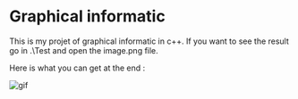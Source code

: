 # Graphical informatic

This is my projet of graphical informatic in c++. If you want to see the result go in .\Test and open the image.png file.

Here is what you can get at the end : 

![gif](/results_rapport/result.gif)